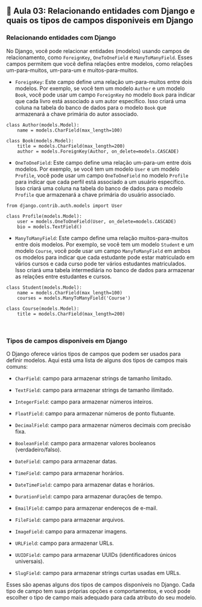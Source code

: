 ## 📝 Aula 03: Relacionando entidades com Django e quais os tipos de campos disponiveis em Django
### Relacionando entidades com Django
No Django, você pode relacionar entidades (modelos) usando campos de relacionamento, como ``ForeignKey``, ``OneToOneField`` e ``ManyToManyField``. Esses campos permitem que você defina relações entre modelos, como relações um-para-muitos, um-para-um e muitos-para-muitos.

- ``ForeignKey``: Este campo define uma relação um-para-muitos entre dois modelos. Por exemplo, se você tem um modelo ``Author`` e um modelo ``Book``, você pode usar um campo ``ForeignKey`` no modelo ``Book`` para indicar que cada livro está associado a um autor específico. Isso criará uma coluna na tabela do banco de dados para o modelo ``Book`` que armazenará a chave primária do autor associado.

```
class Author(models.Model):
    name = models.CharField(max_length=100)

class Book(models.Model):
    title = models.CharField(max_length=200)
    author = models.ForeignKey(Author, on_delete=models.CASCADE)
```

- ``OneToOneField``: Este campo define uma relação um-para-um entre dois modelos. Por exemplo, se você tem um modelo ``User`` e um modelo ``Profile``, você pode usar um campo ``OneToOneField`` no modelo ``Profile`` para indicar que cada perfil está associado a um usuário específico. Isso criará uma coluna na tabela do banco de dados para o modelo ``Profile`` que armazenará a chave primária do usuário associado.

```
from django.contrib.auth.models import User

class Profile(models.Model):
    user = models.OneToOneField(User, on_delete=models.CASCADE)
    bio = models.TextField()
```

- ``ManyToManyField``: Este campo define uma relação muitos-para-muitos entre dois modelos. Por exemplo, se você tem um modelo ``Student`` e um modelo ``Course``, você pode usar um campo ``ManyToManyField`` em ambos os modelos para indicar que cada estudante pode estar matriculado em vários cursos e cada curso pode ter vários estudantes matriculados. Isso criará uma tabela intermediária no banco de dados para armazenar as relações entre estudantes e cursos.

```
class Student(models.Model):
    name = models.CharField(max_length=100)
    courses = models.ManyToManyField('Course')

class Course(models.Model):
    title = models.CharField(max_length=200)
```

<br>

### Tipos de campos disponiveis em Django
O Django oferece vários tipos de campos que podem ser usados para definir modelos. Aqui está uma lista de alguns dos tipos de campos mais comuns:


- ``CharField``: campo para armazenar strings de tamanho limitado.

- ``TextField``: campo para armazenar strings de tamanho ilimitado.

- ``IntegerField``: campo para armazenar números inteiros.

- ``FloatField``: campo para armazenar números de ponto flutuante.

- ``DecimalField``: campo para armazenar números decimais com precisão fixa.

- ``BooleanField``: campo para armazenar valores booleanos (verdadeiro/falso).

- ``DateField``: campo para armazenar datas.

- ``TimeField``: campo para armazenar horários.

- ``DateTimeField``: campo para armazenar datas e horários.

- ``DurationField``: campo para armazenar durações de tempo.

- ``EmailField``: campo para armazenar endereços de e-mail.

- ``FileField``: campo para armazenar arquivos.

- ``ImageField``: campo para armazenar imagens.

- ``URLField``: campo para armazenar URLs.

- ``UUIDField``: campo para armazenar UUIDs (identificadores únicos universais).

- ``SlugField``: campo para armazenar strings curtas usadas em URLs.

Esses são apenas alguns dos tipos de campos disponíveis no Django. Cada tipo de campo tem suas próprias opções e comportamentos, e você pode escolher o tipo de campo mais adequado para cada atributo do seu modelo.